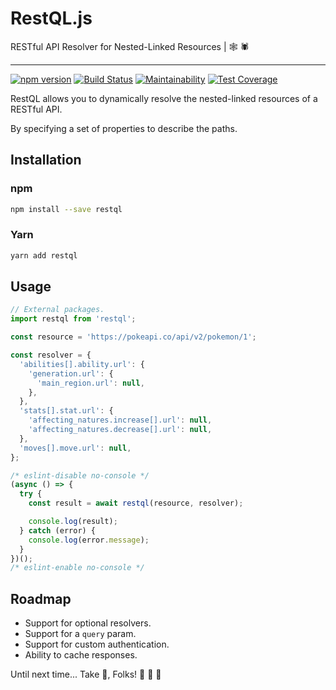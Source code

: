# RestQL.js

RESTful API Resolver for Nested-Linked Resources | :spider_web: :spider:

---

[![npm version](https://badge.fury.io/js/restql.svg)](https://badge.fury.io/js/restql)
[![Build Status](https://travis-ci.org/relztic/restql.svg?branch=master)](https://travis-ci.org/relztic/restql)
[![Maintainability](https://api.codeclimate.com/v1/badges/6411a3b2ccf0c91cadd4/maintainability)](https://codeclimate.com/github/relztic/restql/maintainability)
[![Test Coverage](https://api.codeclimate.com/v1/badges/6411a3b2ccf0c91cadd4/test_coverage)](https://codeclimate.com/github/relztic/restql/test_coverage)

RestQL allows you to dynamically resolve the nested-linked resources of a RESTful API.

By specifying a set of properties to describe the paths.

## Installation

### npm

```sh
npm install --save restql
```

### Yarn

```sh
yarn add restql
```

## Usage

```js
// External packages.
import restql from 'restql';

const resource = 'https://pokeapi.co/api/v2/pokemon/1';

const resolver = {
  'abilities[].ability.url': {
    'generation.url': {
      'main_region.url': null,
    },
  },
  'stats[].stat.url': {
    'affecting_natures.increase[].url': null,
    'affecting_natures.decrease[].url': null,
  },
  'moves[].move.url': null,
};

/* eslint-disable no-console */
(async () => {
  try {
    const result = await restql(resource, resolver);

    console.log(result);
  } catch (error) {
    console.log(error.message);
  }
})();
/* eslint-enable no-console */
```

## Roadmap

  - Support for optional resolvers.
  - Support for a `query` param.
  - Support for custom authentication.
  - Ability to cache responses.

Until next time... Take :cake:, Folks! :taco: :horse: :dash:

